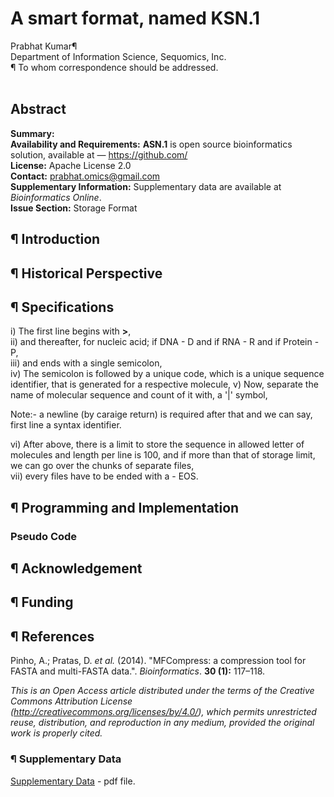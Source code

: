 # A smart format, named KSN.1
Prabhat Kumar¶</br>
Department of Information Science, Sequomics, Inc.</br>
¶ To whom correspondence should be addressed.</br></br>
## Abstract
<b>Summary:</b></br>
<b>Availability and Requirements:</b> <b>ASN.1</b> is open source bioinformatics solution, available at — https://github.com/</br>
<b>License:</b> Apache License 2.0</br>
<b>Contact:</b> prabhat.omics@gmail.com</br>
<b>Supplementary Information:</b> Supplementary data are available at <i>Bioinformatics Online</i>.</br>
<b>Issue Section:</b> Storage Format</br>
## ¶ Introduction
## ¶ Historical Perspective
## ¶ Specifications

i) The first line begins with <b>></b>,</br>
ii) and thereafter, for nucleic acid; if DNA - D and if RNA - R and if Protein - P,</br>
iii) and ends with a single semicolon,</br>
iv) The semicolon is followed by a unique code, which is a unique sequence identifier, that is generated for a respective molecule,
v) Now, separate the name of molecular sequence and count of it with, a '|' symbol,</br>
   
   Note:- a newline (by caraige return) is required after that and we can say, first line a syntax identifier.

vi) After above, there is a limit to store the sequence in allowed letter of molecules and length per line is 100,
    and if more than that of storage limit, we can go over the chunks of separate files,</br>
vii) every files have to be ended with a - EOS.</br>

## ¶ Programming and Implementation
### Pseudo Code
## ¶ Acknowledgement
## ¶ Funding
## ¶ References

Pinho, A.; Pratas, D. <i>et al.</i> (2014). "MFCompress: a compression tool for FASTA and multi-FASTA data.". <i>Bioinformatics</i>. <b>30 (1):</b> 117–118.

<i>This is an Open Access article distributed under the terms of the Creative Commons Attribution License (http://creativecommons.org/licenses/by/4.0/), which permits unrestricted reuse, distribution, and reproduction in any medium, provided the original work is properly cited.</i>

### ¶ Supplementary Data
[Supplementary Data](https://github.com/IUPANS/KSN.1/blob/master/Papers/Supplementary.Data.md) - pdf file.
